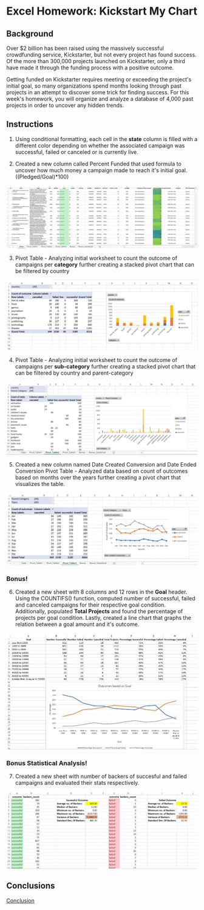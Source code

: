 # Excel Homework: Kickstart My Chart

## Background

Over $2 billion has been raised using the massively successful crowdfunding service, Kickstarter, but not every project has found success. Of the more than 300,000 projects launched on Kickstarter, only a third have made it through the funding process with a positive outcome.

Getting funded on Kickstarter requires meeting or exceeding the project's initial goal, so many organizations spend months looking through past projects in an attempt to discover some trick for finding success. For this week's homework, you will organize and analyze a database of 4,000 past projects in order to uncover any hidden trends.

## Instructions
1. Using conditional formatting, each cell in the **state** column is filled with a different color depending on whether the associated campaign was successful, failed or canceled or is currently live.

2. Created a new column called Percent Funded that used formula to uncover how much money a campaign made to reach it's initial goal. ((Pledged/Goal)*100)

![Conditional Formatting](/images/Outcome.jpg)

3. Pivot Table - Analyzing initial worksheet to count the outcome of campaigns per **category** further creating a stacked pivot chart that can be filtered by country

![Pivot Table 1](/images/Category.jpg)

4. Pivot Table - Analyzing initial worksheet to count the outcome of campaigns per **sub-category** further creating a stacked pivot chart that can be filtered by country and parent-category

![Pivot Table 2](/images/Sub_category.jpg)

5. Created a new column named Date Created Conversion and Date Ended Conversion
Pivot Table - Analyzed data based on count of outcomes based on months over the years further creating a pivot chart that visualizes the table.

![Pivot Table 3](/images/Deadline.jpg)

### Bonus!

6. Created a new sheet with 8 columns and 12 rows in the **Goal** header.
  Using the COUNTIFS() function, computed number of successful, failed and canceled campaigns for their respective goal condition. Additionally, populated **Total Projects**   and found the percentage of projects per goal condition.
  Lastly, created a line chart that graphs the relation between a goal amount and it's outcome.

![Goal Conditions v/s Outcome](/images/Bonus.jpg)

### Bonus Statistical Analysis!

7. Created a new sheet with number of backers of succesful and failed campaigns and evaluated their stats respectively.

![Backers](/images/Bonus_Stats.jpg)

## Conclusions

[Conclusion](Kickstart_Chart.docx)












